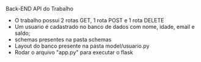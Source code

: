 Back-END API do Trabalho

- O trabalho possui 2 rotas GET, 1 rota POST e 1 rota DELETE
- Um usuario é cadastrado no banco de dados com nome, idade, email e saldo;
- schemas presentes na pasta schemas
- Layout do banco presente na pasta model/usuario.py
- Rodar o arquivo "app.py" para executar o flask